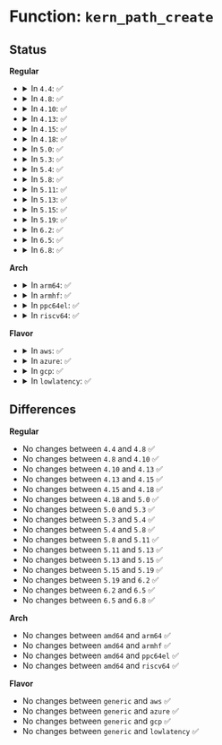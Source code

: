 # Function: <code>kern_path_create</code>

## Status
<b>Regular</b>
<ul>
<li>
<details>
<summary>In <code>4.4</code>: ✅</summary>

```c
struct dentry *kern_path_create(int dfd, const char *pathname, struct path *path, unsigned int lookup_flags);
```

**Collision:** Unique Global

**Inline:** No

**Transformation:** False

**Instances:**

```
In fs/namei.c (ffffffff8121c730)
Location: fs/namei.c:3475
Inline: False
Direct callers:
  - kernel/bpf/inode.c:bpf_obj_pin_user
  - drivers/base/devtmpfs.c:handle_create
  - drivers/base/devtmpfs.c:handle_create
  - drivers/base/devtmpfs.c:handle_create
  - net/unix/af_unix.c:unix_bind
```
**Symbols:**

```
ffffffff8121c730-ffffffff8121c765: kern_path_create (STB_GLOBAL)
```
</details>
</li>
<li>
<details>
<summary>In <code>4.8</code>: ✅</summary>

```c
struct dentry *kern_path_create(int dfd, const char *pathname, struct path *path, unsigned int lookup_flags);
```

**Collision:** Unique Global

**Inline:** No

**Transformation:** False

**Instances:**

```
In fs/namei.c (ffffffff81243bb0)
Location: fs/namei.c:3641
Inline: False
Direct callers:
  - kernel/bpf/inode.c:bpf_obj_pin_user
  - drivers/base/devtmpfs.c:handle_create
  - drivers/base/devtmpfs.c:handle_create
  - drivers/base/devtmpfs.c:handle_create
  - net/unix/af_unix.c:unix_bind
```
**Symbols:**

```
ffffffff81243bb0-ffffffff81243be5: kern_path_create (STB_GLOBAL)
```
</details>
</li>
<li>
<details>
<summary>In <code>4.10</code>: ✅</summary>

```c
struct dentry *kern_path_create(int dfd, const char *pathname, struct path *path, unsigned int lookup_flags);
```

**Collision:** Unique Global

**Inline:** No

**Transformation:** False

**Instances:**

```
In fs/namei.c (ffffffff81256b30)
Location: fs/namei.c:3598
Inline: False
Direct callers:
  - kernel/bpf/inode.c:bpf_obj_pin_user
  - drivers/base/devtmpfs.c:handle_create
  - drivers/base/devtmpfs.c:handle_create
  - drivers/base/devtmpfs.c:handle_create
  - net/unix/af_unix.c:unix_bind
```
**Symbols:**

```
ffffffff81256b30-ffffffff81256b65: kern_path_create (STB_GLOBAL)
```
</details>
</li>
<li>
<details>
<summary>In <code>4.13</code>: ✅</summary>

```c
struct dentry *kern_path_create(int dfd, const char *pathname, struct path *path, unsigned int lookup_flags);
```

**Collision:** Unique Global

**Inline:** No

**Transformation:** False

**Instances:**

```
In fs/namei.c (ffffffff81262cd0)
Location: fs/namei.c:3663
Inline: False
Direct callers:
  - kernel/bpf/inode.c:bpf_obj_pin_user
  - drivers/base/devtmpfs.c:handle_create
  - drivers/base/devtmpfs.c:handle_create
  - drivers/base/devtmpfs.c:handle_create
  - net/unix/af_unix.c:unix_bind
```
**Symbols:**

```
ffffffff81262cd0-ffffffff81262d05: kern_path_create (STB_GLOBAL)
```
</details>
</li>
<li>
<details>
<summary>In <code>4.15</code>: ✅</summary>

```c
struct dentry *kern_path_create(int dfd, const char *pathname, struct path *path, unsigned int lookup_flags);
```

**Collision:** Unique Global

**Inline:** No

**Transformation:** False

**Instances:**

```
In fs/namei.c (ffffffff81285520)
Location: fs/namei.c:3661
Inline: False
Direct callers:
  - kernel/bpf/inode.c:bpf_obj_pin_user
  - drivers/base/devtmpfs.c:handle_create
  - drivers/base/devtmpfs.c:handle_create
  - drivers/base/devtmpfs.c:handle_create
  - net/unix/af_unix.c:unix_bind
```
**Symbols:**

```
ffffffff81285520-ffffffff81285555: kern_path_create (STB_GLOBAL)
```
</details>
</li>
<li>
<details>
<summary>In <code>4.18</code>: ✅</summary>

```c
struct dentry *kern_path_create(int dfd, const char *pathname, struct path *path, unsigned int lookup_flags);
```

**Collision:** Unique Global

**Inline:** No

**Transformation:** False

**Instances:**

```
In fs/namei.c (ffffffff812ac660)
Location: fs/namei.c:3683
Inline: False
Direct callers:
  - kernel/bpf/inode.c:bpf_obj_pin_user
  - drivers/base/devtmpfs.c:handle_create
  - drivers/base/devtmpfs.c:handle_create
  - drivers/base/devtmpfs.c:handle_create
  - net/unix/af_unix.c:unix_bind
```
**Symbols:**

```
ffffffff812ac660-ffffffff812ac695: kern_path_create (STB_GLOBAL)
```
</details>
</li>
<li>
<details>
<summary>In <code>5.0</code>: ✅</summary>

```c
struct dentry *kern_path_create(int dfd, const char *pathname, struct path *path, unsigned int lookup_flags);
```

**Collision:** Unique Global

**Inline:** No

**Transformation:** False

**Instances:**

```
In fs/namei.c (ffffffff812c1760)
Location: fs/namei.c:3673
Inline: False
Direct callers:
  - kernel/bpf/inode.c:bpf_obj_pin_user
  - drivers/base/devtmpfs.c:handle_create
  - drivers/base/devtmpfs.c:handle_create
  - drivers/base/devtmpfs.c:handle_create
  - net/unix/af_unix.c:unix_bind
```
**Symbols:**

```
ffffffff812c1760-ffffffff812c1795: kern_path_create (STB_GLOBAL)
```
</details>
</li>
<li>
<details>
<summary>In <code>5.3</code>: ✅</summary>

```c
struct dentry *kern_path_create(int dfd, const char *pathname, struct path *path, unsigned int lookup_flags);
```

**Collision:** Unique Global

**Inline:** No

**Transformation:** False

**Instances:**

```
In fs/namei.c (ffffffff812ddce0)
Location: fs/namei.c:3672
Inline: False
Direct callers:
  - kernel/bpf/inode.c:bpf_obj_pin_user
  - drivers/base/devtmpfs.c:handle_create
  - drivers/base/devtmpfs.c:handle_create
  - drivers/base/devtmpfs.c:handle_create
  - net/unix/af_unix.c:unix_bind
```
**Symbols:**

```
ffffffff812ddce0-ffffffff812ddd19: kern_path_create (STB_GLOBAL)
```
</details>
</li>
<li>
<details>
<summary>In <code>5.4</code>: ✅</summary>

```c
struct dentry *kern_path_create(int dfd, const char *pathname, struct path *path, unsigned int lookup_flags);
```

**Collision:** Unique Global

**Inline:** No

**Transformation:** False

**Instances:**

```
In fs/namei.c (ffffffff812ef800)
Location: fs/namei.c:3667
Inline: False
Direct callers:
  - kernel/bpf/inode.c:bpf_obj_pin_user
  - net/unix/af_unix.c:unix_bind
```
**Symbols:**

```
ffffffff812ef800-ffffffff812ef839: kern_path_create (STB_GLOBAL)
```
</details>
</li>
<li>
<details>
<summary>In <code>5.8</code>: ✅</summary>

```c
struct dentry *kern_path_create(int dfd, const char *pathname, struct path *path, unsigned int lookup_flags);
```

**Collision:** Unique Global

**Inline:** No

**Transformation:** False

**Instances:**

```
In fs/namei.c (ffffffff813276c0)
Location: fs/namei.c:3496
Inline: False
Direct callers:
  - drivers/base/devtmpfs.c:handle_create
  - drivers/base/devtmpfs.c:handle_create
  - net/unix/af_unix.c:unix_mknod
```
**Symbols:**

```
ffffffff813276c0-ffffffff813276f9: kern_path_create (STB_GLOBAL)
```
</details>
</li>
<li>
<details>
<summary>In <code>5.11</code>: ✅</summary>

```c
struct dentry *kern_path_create(int dfd, const char *pathname, struct path *path, unsigned int lookup_flags);
```

**Collision:** Unique Global

**Inline:** No

**Transformation:** False

**Instances:**

```
In fs/namei.c (ffffffff81332ad0)
Location: fs/namei.c:3498
Inline: False
Direct callers:
  - fs/init.c:init_mkdir
  - fs/init.c:init_symlink
  - fs/init.c:init_link
  - fs/init.c:init_mknod
  - drivers/base/devtmpfs.c:handle_create
  - drivers/base/devtmpfs.c:handle_create
  - net/unix/af_unix.c:unix_mknod
```
**Symbols:**

```
ffffffff81332ad0-ffffffff81332b09: kern_path_create (STB_GLOBAL)
```
</details>
</li>
<li>
<details>
<summary>In <code>5.13</code>: ✅</summary>

```c
struct dentry *kern_path_create(int dfd, const char *pathname, struct path *path, unsigned int lookup_flags);
```

**Collision:** Unique Global

**Inline:** No

**Transformation:** False

**Instances:**

```
In fs/namei.c (ffffffff81338b30)
Location: fs/namei.c:3630
Inline: False
Direct callers:
  - fs/init.c:init_mkdir
  - fs/init.c:init_symlink
  - fs/init.c:init_link
  - fs/init.c:init_mknod
  - drivers/base/devtmpfs.c:devtmpfs_work_loop
  - drivers/base/devtmpfs.c:devtmpfs_work_loop
  - drivers/base/devtmpfs.c:devtmpfs_work_loop
  - net/unix/af_unix.c:unix_bind
```
**Symbols:**

```
ffffffff81338b30-ffffffff81338b69: kern_path_create (STB_GLOBAL)
```
</details>
</li>
<li>
<details>
<summary>In <code>5.15</code>: ✅</summary>

```c
struct dentry *kern_path_create(int dfd, const char *pathname, struct path *path, unsigned int lookup_flags);
```

**Collision:** Unique Global

**Inline:** No

**Transformation:** False

**Instances:**

```
In fs/namei.c (ffffffff81386550)
Location: fs/namei.c:3692
Inline: False
Direct callers:
  - fs/init.c:init_mkdir
  - fs/init.c:init_symlink
  - fs/init.c:init_link
  - fs/init.c:init_mknod
  - drivers/base/devtmpfs.c:devtmpfs_work_loop
  - drivers/base/devtmpfs.c:devtmpfs_work_loop
  - drivers/base/devtmpfs.c:devtmpfs_work_loop
  - net/unix/af_unix.c:unix_bind_bsd
```
**Symbols:**

```
ffffffff81386550-ffffffff8138659e: kern_path_create (STB_GLOBAL)
```
</details>
</li>
<li>
<details>
<summary>In <code>5.19</code>: ✅</summary>

```c
struct dentry *kern_path_create(int dfd, const char *pathname, struct path *path, unsigned int lookup_flags);
```

**Collision:** Unique Global

**Inline:** No

**Transformation:** False

**Instances:**

```
In fs/namei.c (ffffffff814071a0)
Location: fs/namei.c:3786
Inline: False
Direct callers:
  - fs/init.c:init_mkdir
  - fs/init.c:init_symlink
  - fs/init.c:init_link
  - fs/init.c:init_mknod
  - drivers/base/devtmpfs.c:devtmpfs_work_loop
  - drivers/base/devtmpfs.c:devtmpfs_work_loop
  - drivers/base/devtmpfs.c:devtmpfs_work_loop
  - net/unix/af_unix.c:unix_bind_bsd
```
**Symbols:**

```
ffffffff814071a0-ffffffff814071f8: kern_path_create (STB_GLOBAL)
```
</details>
</li>
<li>
<details>
<summary>In <code>6.2</code>: ✅</summary>

```c
struct dentry *kern_path_create(int dfd, const char *pathname, struct path *path, unsigned int lookup_flags);
```

**Collision:** Unique Global

**Inline:** No

**Transformation:** False

**Instances:**

```
In fs/namei.c (ffffffff81491560)
Location: fs/namei.c:3843
Inline: False
Direct callers:
  - fs/init.c:init_mkdir
  - fs/init.c:init_symlink
  - fs/init.c:init_link
  - fs/init.c:init_mknod
  - drivers/base/devtmpfs.c:devtmpfs_work_loop
  - drivers/base/devtmpfs.c:devtmpfs_work_loop
  - drivers/base/devtmpfs.c:devtmpfs_work_loop
  - net/unix/af_unix.c:unix_bind_bsd
```
**Symbols:**

```
ffffffff81491560-ffffffff814915b8: kern_path_create (STB_GLOBAL)
```
</details>
</li>
<li>
<details>
<summary>In <code>6.5</code>: ✅</summary>

```c
struct dentry *kern_path_create(int dfd, const char *pathname, struct path *path, unsigned int lookup_flags);
```

**Collision:** Unique Global

**Inline:** No

**Transformation:** False

**Instances:**

```
In fs/namei.c (ffffffff814c5ba0)
Location: fs/namei.c:3923
Inline: False
Direct callers:
  - fs/init.c:init_mkdir
  - fs/init.c:init_symlink
  - fs/init.c:init_link
  - fs/init.c:init_mknod
  - drivers/base/devtmpfs.c:devtmpfs_work_loop
  - drivers/base/devtmpfs.c:devtmpfs_work_loop
  - drivers/base/devtmpfs.c:devtmpfs_work_loop
  - net/unix/af_unix.c:unix_bind_bsd
```
**Symbols:**

```
ffffffff814c5ba0-ffffffff814c5bf8: kern_path_create (STB_GLOBAL)
```
</details>
</li>
<li>
<details>
<summary>In <code>6.8</code>: ✅</summary>

```c
struct dentry *kern_path_create(int dfd, const char *pathname, struct path *path, unsigned int lookup_flags);
```

**Collision:** Unique Global

**Inline:** No

**Transformation:** False

**Instances:**

```
In fs/namei.c (ffffffff814f8490)
Location: fs/namei.c:3932
Inline: False
Direct callers:
  - fs/init.c:init_mkdir
  - fs/init.c:init_symlink
  - fs/init.c:init_link
  - fs/init.c:init_mknod
  - drivers/base/devtmpfs.c:devtmpfs_work_loop
  - drivers/base/devtmpfs.c:devtmpfs_work_loop
  - drivers/base/devtmpfs.c:devtmpfs_work_loop
  - net/unix/af_unix.c:unix_bind_bsd
```
**Symbols:**

```
ffffffff814f8490-ffffffff814f84e8: kern_path_create (STB_GLOBAL)
```
</details>
</li>
</ul>
<b>Arch</b>
<ul>
<li>
<details>
<summary>In <code>arm64</code>: ✅</summary>

```c
struct dentry *kern_path_create(int dfd, const char *pathname, struct path *path, unsigned int lookup_flags);
```

**Collision:** Unique Global

**Inline:** No

**Transformation:** False

**Instances:**

```
In fs/namei.c (ffff800010398fb0)
Location: fs/namei.c:3667
Inline: False
Direct callers:
  - kernel/bpf/inode.c:bpf_obj_pin_user
  - net/unix/af_unix.c:unix_bind
```
**Symbols:**

```
ffff800010398fb0-ffff800010399004: kern_path_create (STB_GLOBAL)
```
</details>
</li>
<li>
<details>
<summary>In <code>armhf</code>: ✅</summary>

```c
struct dentry *kern_path_create(int dfd, const char *pathname, struct path *path, unsigned int lookup_flags);
```

**Collision:** Unique Global

**Inline:** No

**Transformation:** False

**Instances:**

```
In fs/namei.c (c057f64c)
Location: fs/namei.c:3667
Inline: False
Direct callers:
  - kernel/bpf/inode.c:bpf_obj_pin_user
  - net/unix/af_unix.c:unix_bind
```
**Symbols:**

```
c057f64c-c057f68c: kern_path_create (STB_GLOBAL)
```
</details>
</li>
<li>
<details>
<summary>In <code>ppc64el</code>: ✅</summary>

```c
struct dentry *kern_path_create(int dfd, const char *pathname, struct path *path, unsigned int lookup_flags);
```

**Collision:** Unique Global

**Inline:** No

**Transformation:** False

**Instances:**

```
In fs/namei.c (c000000000493680)
Location: fs/namei.c:3667
Inline: False
Direct callers:
  - kernel/bpf/inode.c:bpf_obj_pin_user
  - net/unix/af_unix.c:unix_bind
```
**Symbols:**

```
c000000000493680-c0000000004936d8: kern_path_create (STB_GLOBAL)
```
</details>
</li>
<li>
<details>
<summary>In <code>riscv64</code>: ✅</summary>

```c
struct dentry *kern_path_create(int dfd, const char *pathname, struct path *path, unsigned int lookup_flags);
```

**Collision:** Unique Global

**Inline:** No

**Transformation:** False

**Instances:**

```
In fs/namei.c (ffffffe000266a9a)
Location: fs/namei.c:3667
Inline: False
Direct callers:
  - kernel/bpf/inode.c:bpf_obj_pin_user
  - net/unix/af_unix.c:unix_bind
```
**Symbols:**

```
ffffffe000266a9a-ffffffe000266ae6: kern_path_create (STB_GLOBAL)
```
</details>
</li>
</ul>
<b>Flavor</b>
<ul>
<li>
<details>
<summary>In <code>aws</code>: ✅</summary>

```c
struct dentry *kern_path_create(int dfd, const char *pathname, struct path *path, unsigned int lookup_flags);
```

**Collision:** Unique Global

**Inline:** No

**Transformation:** False

**Instances:**

```
In fs/namei.c (ffffffff812e7de0)
Location: fs/namei.c:3667
Inline: False
Direct callers:
  - kernel/bpf/inode.c:bpf_obj_pin_user
  - net/unix/af_unix.c:unix_bind
```
**Symbols:**

```
ffffffff812e7de0-ffffffff812e7e19: kern_path_create (STB_GLOBAL)
```
</details>
</li>
<li>
<details>
<summary>In <code>azure</code>: ✅</summary>

```c
struct dentry *kern_path_create(int dfd, const char *pathname, struct path *path, unsigned int lookup_flags);
```

**Collision:** Unique Global

**Inline:** No

**Transformation:** False

**Instances:**

```
In fs/namei.c (ffffffff812d8a20)
Location: fs/namei.c:3667
Inline: False
Direct callers:
  - kernel/bpf/inode.c:bpf_obj_pin_user
  - net/unix/af_unix.c:unix_bind
```
**Symbols:**

```
ffffffff812d8a20-ffffffff812d8a59: kern_path_create (STB_GLOBAL)
```
</details>
</li>
<li>
<details>
<summary>In <code>gcp</code>: ✅</summary>

```c
struct dentry *kern_path_create(int dfd, const char *pathname, struct path *path, unsigned int lookup_flags);
```

**Collision:** Unique Global

**Inline:** No

**Transformation:** False

**Instances:**

```
In fs/namei.c (ffffffff812e5bf0)
Location: fs/namei.c:3667
Inline: False
Direct callers:
  - kernel/bpf/inode.c:bpf_obj_pin_user
  - net/unix/af_unix.c:unix_bind
```
**Symbols:**

```
ffffffff812e5bf0-ffffffff812e5c29: kern_path_create (STB_GLOBAL)
```
</details>
</li>
<li>
<details>
<summary>In <code>lowlatency</code>: ✅</summary>

```c
struct dentry *kern_path_create(int dfd, const char *pathname, struct path *path, unsigned int lookup_flags);
```

**Collision:** Unique Global

**Inline:** No

**Transformation:** False

**Instances:**

```
In fs/namei.c (ffffffff812f6b70)
Location: fs/namei.c:3667
Inline: False
Direct callers:
  - kernel/bpf/inode.c:bpf_obj_pin_user
  - net/unix/af_unix.c:unix_bind
```
**Symbols:**

```
ffffffff812f6b70-ffffffff812f6ba9: kern_path_create (STB_GLOBAL)
```
</details>
</li>
</ul>

## Differences
<b>Regular</b>
<ul>
<li>
No changes between <code>4.4</code> and <code>4.8</code> ✅
</li>
<li>
No changes between <code>4.8</code> and <code>4.10</code> ✅
</li>
<li>
No changes between <code>4.10</code> and <code>4.13</code> ✅
</li>
<li>
No changes between <code>4.13</code> and <code>4.15</code> ✅
</li>
<li>
No changes between <code>4.15</code> and <code>4.18</code> ✅
</li>
<li>
No changes between <code>4.18</code> and <code>5.0</code> ✅
</li>
<li>
No changes between <code>5.0</code> and <code>5.3</code> ✅
</li>
<li>
No changes between <code>5.3</code> and <code>5.4</code> ✅
</li>
<li>
No changes between <code>5.4</code> and <code>5.8</code> ✅
</li>
<li>
No changes between <code>5.8</code> and <code>5.11</code> ✅
</li>
<li>
No changes between <code>5.11</code> and <code>5.13</code> ✅
</li>
<li>
No changes between <code>5.13</code> and <code>5.15</code> ✅
</li>
<li>
No changes between <code>5.15</code> and <code>5.19</code> ✅
</li>
<li>
No changes between <code>5.19</code> and <code>6.2</code> ✅
</li>
<li>
No changes between <code>6.2</code> and <code>6.5</code> ✅
</li>
<li>
No changes between <code>6.5</code> and <code>6.8</code> ✅
</li>
</ul>
<b>Arch</b>
<ul>
<li>
No changes between <code>amd64</code> and <code>arm64</code> ✅
</li>
<li>
No changes between <code>amd64</code> and <code>armhf</code> ✅
</li>
<li>
No changes between <code>amd64</code> and <code>ppc64el</code> ✅
</li>
<li>
No changes between <code>amd64</code> and <code>riscv64</code> ✅
</li>
</ul>
<b>Flavor</b>
<ul>
<li>
No changes between <code>generic</code> and <code>aws</code> ✅
</li>
<li>
No changes between <code>generic</code> and <code>azure</code> ✅
</li>
<li>
No changes between <code>generic</code> and <code>gcp</code> ✅
</li>
<li>
No changes between <code>generic</code> and <code>lowlatency</code> ✅
</li>
</ul>
